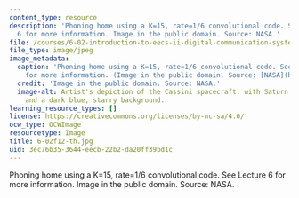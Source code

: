 ```yaml
---
content_type: resource
description: 'Phoning home using a K=15, rate=1/6 convolutional code. See Lecture
  6 for more information. Image in the public domain. Source: NASA.'
file: /courses/6-02-introduction-to-eecs-ii-digital-communication-systems-fall-2012/3ec76b353644eecb22b2da20ff39bd1c_6-02f12-th.jpg
file_type: image/jpeg
image_metadata:
  caption: 'Phoning home using a K=15, rate=1/6 convolutional code. See [Lecture 6](/courses/6-02-introduction-to-eecs-ii-digital-communication-systems-fall-2012/pages/lecture-slides)
    for more information. (Image in the public domain. Source: [NASA](http://www.nasa.gov/centers/jpl/missions/cassini.html).)'
  credit: 'Image in the public domain. Source: NASA.'
  image-alt: Artist's depiction of the Cassini spacecraft, with Saturn in the foreground
    and a dark blue, starry background.
learning_resource_types: []
license: https://creativecommons.org/licenses/by-nc-sa/4.0/
ocw_type: OCWImage
resourcetype: Image
title: 6-02f12-th.jpg
uid: 3ec76b35-3644-eecb-22b2-da20ff39bd1c
---
```

Phoning home using a K=15, rate=1/6 convolutional code. See Lecture 6 for more information. Image in the public domain. Source: NASA.